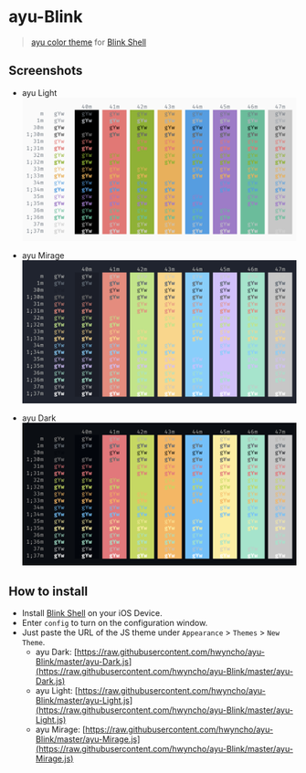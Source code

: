 # ayu-Blink

> [ayu color theme](https://github.com/ayu-theme) for [Blink Shell](http://www.blink.sh)

## Screenshots

- ayu Light
  ![ayu-Light](./img/ayu-Light.png)

- ayu Mirage
  ![ayu-Mirage](./img/ayu-Mirage.png)

- ayu Dark
  ![ayu-Dark](./img/ayu-Dark.png)

## How to install

- Install [Blink Shell](https://apps.apple.com/app/id1156707581) on your iOS Device.
- Enter `config` to turn on the configuration window.
- Just paste the URL of the JS theme under `Appearance` > `Themes` > `New Theme`.
  - ayu Dark: [https://raw.githubusercontent.com/hwyncho/ayu-Blink/master/ayu-Dark.js](https://raw.githubusercontent.com/hwyncho/ayu-Blink/master/ayu-Dark.js)
  - ayu Light: [https://raw.githubusercontent.com/hwyncho/ayu-Blink/master/ayu-Light.js](https://raw.githubusercontent.com/hwyncho/ayu-Blink/master/ayu-Light.js)
  - ayu Mirage: [https://raw.githubusercontent.com/hwyncho/ayu-Blink/master/ayu-Mirage.js](https://raw.githubusercontent.com/hwyncho/ayu-Blink/master/ayu-Mirage.js)
